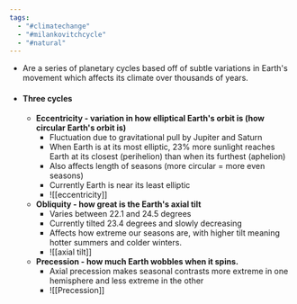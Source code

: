 ```yaml
---
tags:
  - "#climatechange"
  - "#milankovitchcycle"
  - "#natural"
---
```

- Are a series of planetary cycles based off of subtle variations in Earth's movement which affects its climate over thousands of years. 
- #### Three cycles
	- **Eccentricity - variation in how elliptical Earth's orbit is (how circular Earth's orbit is)**
		- Fluctuation due to gravitational pull by Jupiter and Saturn
		- When Earth is at its most elliptic, 23% more sunlight reaches Earth at its closest (perihelion) than when its furthest (aphelion)
		- Also affects length of seasons (more circular = more even seasons)
		- Currently Earth is near its least elliptic
		- ![[eccentricity]]
	- **Obliquity - how great is the Earth's axial tilt**
		- Varies between 22.1 and 24.5 degrees 
		- Currently tilted 23.4 degrees and slowly decreasing
		- Affects how extreme our seasons are, with higher tilt meaning hotter summers and colder winters. 
		- ![[axial tilt]]
	- **Precession - how much Earth wobbles when it spins.** 
		- Axial precession makes seasonal contrasts more extreme in one hemisphere and less extreme in the other
		- ![[Precession]]